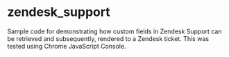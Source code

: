 # zendesk_support

Sample code for demonstrating how custom fields in Zendesk Support can be retrieved and subsequently, rendered to a Zendesk ticket. This was tested using Chrome JavaScript Console.
